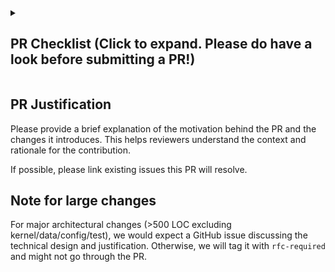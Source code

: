 <details>
<!-- inside this <details> section, markdown rendering does not work, so we have to use raw html here. -->
<summary><h2> PR Checklist (Click to expand. Please do have a look before submitting a PR!) </h2></summary>
<p>Before submitting your pull request, please ensure you have met the following criteria. This helps us maintain quality and efficiency in our review process.</p>

<h3>PR Title And Classification</h3>
<p><strong>I understand that</strong> only specific types of PRs will be reviewed. My PR title is prefixed appropriately to indicate the type of change, using one of the following:</p>
<ul>
    <li><code>[Doc]</code> for documentation fixes.</li>
    <li><code>[Bugfix]</code> for bug fixes.</li>
    <li><code>[CI/Build]</code> for build or continuous integration improvements.</li>
    <li><code>[Model]</code> for adding a new model or improving an existing model. Model name should appear in the title.</li>
    <li><code>[Kernel]</code> for changes affecting computation kernels.</li>
    <li><code>[Hardware][Vendor]</code> for hardware-specific changes. Vendor name should appear in the prefix, e.g., <code>[Hardware][AMD]</code>.</li>
    <li><code>[Misc]</code> for PRs that do not fit the above categories. Please use this sparingly.</li>
</ul>
<p><strong>Note:</strong> If my PR spans more than one category, I will include all relevant prefixes.</p>

<h3>Coding Standards</h3>
<p><strong>I understand that</strong> I must run <code>./format.sh</code> <strong>before submitting the PR and after any new commits</strong> to ensure compliance with linter checks. PRs failing to meet linter standards will not be merged.</p>

<h3>Code Quality</h3>
<p><strong>I understand that</strong> my code must be well-commented and include sufficient tests, ensuring future contributors can easily understand and modify the codebase.</p>

<h3>Documentation for User-Facing Changes</h3>
<p><strong>I understand that</strong> if my PR introduces user-facing changes, it must be accompanied by relevant documentation to help users understand and utilize the new features or changes.</p>

<p>Thank you for your contribution!</p>

</details>

## PR Justification

Please provide a brief explanation of the motivation behind the PR and the changes it introduces. This helps reviewers understand the context and rationale for the contribution.

If possible, please link existing issues this PR will resolve.

## Note for large changes

For major architectural changes (>500 LOC excluding kernel/data/config/test), we would expect a GitHub issue discussing the technical design and justification. Otherwise, we will tag it with `rfc-required` and might not go through the PR.
